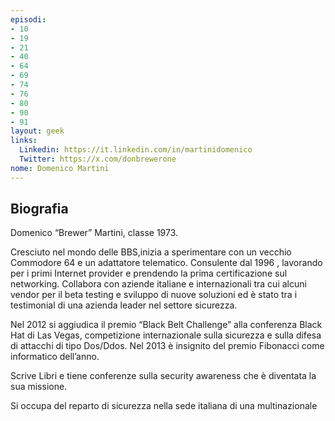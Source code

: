 ```yaml
---
episodi:
- 10
- 19
- 21
- 40
- 64
- 69
- 74
- 76
- 80
- 90
- 91
layout: geek
links:
  Linkedin: https://it.linkedin.com/in/martinidomenico
  Twitter: https://x.com/donbrewerone
nome: Domenico Martini
---
```

## Biografia
Domenico “Brewer” Martini, classe 1973.

Cresciuto nel mondo delle BBS,inizia a sperimentare con un vecchio Commodore 64 e un adattatore telematico.
Consulente dal 1996 , lavorando per i primi Internet provider e prendendo la prima certificazione sul networking.
Collabora con aziende italiane e internazionali tra cui alcuni vendor per il beta testing e
sviluppo di nuove soluzioni ed è stato tra i testimonial di una azienda leader nel settore sicurezza.

Nel 2012 si aggiudica il premio “Black Belt Challenge” alla conferenza Black Hat di Las Vegas, competizione internazionale
sulla sicurezza e sulla difesa di attacchi di tipo Dos/Ddos. Nel 2013 è insignito del premio Fibonacci come informatico dell’anno.

Scrive Libri e tiene conferenze sulla security awareness che è diventata la sua missione.

Si occupa del reparto di sicurezza nella sede italiana di una multinazionale
